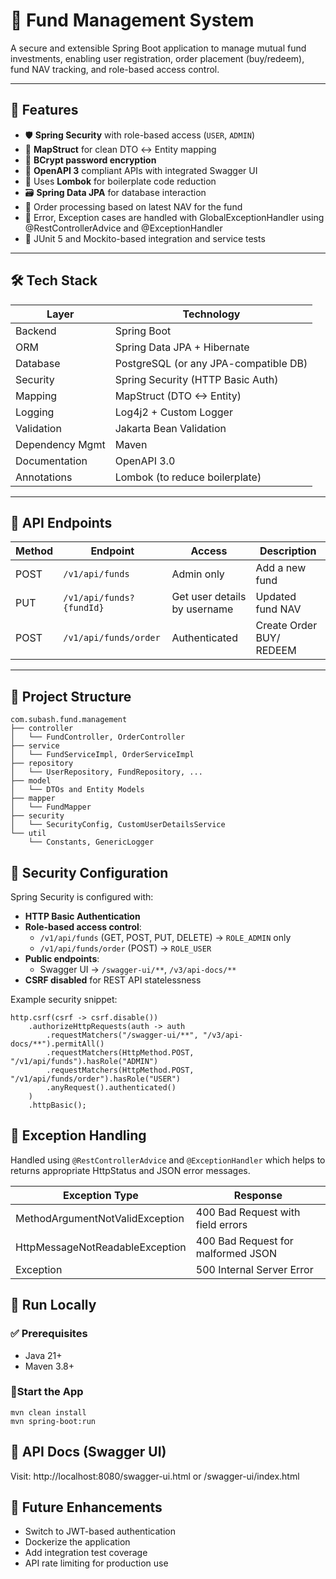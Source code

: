 # 🏦 Fund Management System

A secure and extensible Spring Boot application to manage mutual fund investments, enabling user registration, order placement (buy/redeem), fund NAV tracking, and role-based access control.

---

## 🚀 Features

- 🛡️ **Spring Security** with role-based access (`USER`, `ADMIN`)
- 🧩 **MapStruct** for clean DTO ↔ Entity mapping
- 🔐 **BCrypt password encryption**
- 🧾 **OpenAPI 3** compliant APIs with integrated Swagger UI
- 🧠 Uses **Lombok** for boilerplate code reduction
- 🗃️ **Spring Data JPA** for database interaction
- 📅 Order processing based on latest NAV for the fund
- 🚨 Error, Exception cases are handled with GlobalExceptionHandler using @RestControllerAdvice and @ExceptionHandler
- 🧪 JUnit 5 and Mockito-based integration and service tests

---

## 🛠️ Tech Stack

| Layer            | Technology                |
|------------------|---------------------------|
| Backend          | Spring Boot               |
| ORM              | Spring Data JPA + Hibernate |
| Database         | PostgreSQL (or any JPA-compatible DB) |
| Security         | Spring Security (HTTP Basic Auth) |
| Mapping          | MapStruct (DTO <-> Entity) |
| Logging          | Log4j2 + Custom Logger     |
| Validation       | Jakarta Bean Validation    |
| Dependency Mgmt  | Maven                      |
| Documentation    | OpenAPI 3.0                |
| Annotations      | Lombok (to reduce boilerplate) |

---

## 🔗 API Endpoints

| Method | Endpoint                 | Access                       | Description              |
|--------|--------------------------|------------------------------|--------------------------|
| POST   | `/v1/api/funds`          | Admin only                   | Add a new fund           |
| PUT    | `/v1/api/funds?{fundId}` | Get user details by username | Updated fund NAV         |
| POST   | `/v1/api/funds/order`    | Authenticated                | Create Order BUY/ REDEEM |

---

## 📁 Project Structure

```
com.subash.fund.management
├── controller
│   └── FundController, OrderController
├── service
│   └── FundServiceImpl, OrderServiceImpl
├── repository
│   └── UserRepository, FundRepository, ...
├── model
│   └── DTOs and Entity Models
├── mapper
│   └── FundMapper
├── security
│   └── SecurityConfig, CustomUserDetailsService
└── util
    └── Constants, GenericLogger
```
## 🔐 Security Configuration

Spring Security is configured with:

- **HTTP Basic Authentication**
- **Role-based access control**:
    - `/v1/api/funds` (GET, POST, PUT, DELETE) → `ROLE_ADMIN` only
    - `/v1/api/funds/order` (POST) → `ROLE_USER`
- **Public endpoints**:
    - Swagger UI → `/swagger-ui/**`, `/v3/api-docs/**`
- **CSRF disabled** for REST API statelessness

Example security snippet:

```
http.csrf(csrf -> csrf.disable())
    .authorizeHttpRequests(auth -> auth
        .requestMatchers("/swagger-ui/**", "/v3/api-docs/**").permitAll()
        .requestMatchers(HttpMethod.POST, "/v1/api/funds").hasRole("ADMIN")
        .requestMatchers(HttpMethod.POST, "/v1/api/funds/order").hasRole("USER")
        .anyRequest().authenticated()
    )
    .httpBasic();

```

## 🚨 Exception Handling

Handled using `@RestControllerAdvice` and `@ExceptionHandler` which helps to returns appropriate HttpStatus and JSON error messages.

| Exception Type                   | Response                            |
|----------------------------------|-------------------------------------|
| MethodArgumentNotValidException  | 400 Bad Request with field errors   |   
| HttpMessageNotReadableException  | 400 Bad Request for malformed JSON  |  
| Exception                        | 500 Internal Server Error           |    

## 🚀 Run Locally
### ✅ Prerequisites
- Java 21+
- Maven 3.8+

### 🏃‍Start the App

````
mvn clean install
mvn spring-boot:run
````

## 🔎 API Docs (Swagger UI)
Visit: http://localhost:8080/swagger-ui.html or /swagger-ui/index.html

## 📌 Future Enhancements
- Switch to JWT-based authentication
- Dockerize the application
- Add integration test coverage
- API rate limiting for production use